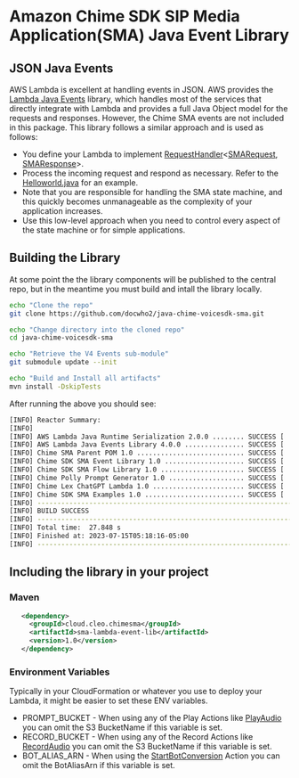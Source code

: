 # Amazon Chime SDK SIP Media Application(SMA) Java Event Library

## JSON Java Events

AWS Lambda is excellent at handling events in JSON. AWS provides the [Lambda Java Events](https://github.com/aws/aws-lambda-java-libs/tree/main/aws-lambda-java-events) library, which handles most of the services that directly integrate with Lambda and provides a full Java Object model for the requests and responses. However, the Chime SMA events are not included in this package. This library follows a similar approach and is used as follows:

- You define your Lambda to implement [RequestHandler](https://github.com/aws/aws-lambda-java-libs/blob/main/aws-lambda-java-core/src/main/java/com/amazonaws/services/lambda/runtime/RequestHandler.java)<[SMARequest](/ChimeSMAEvent/src/main/java/cloud/cleo/chimesma/model/SMARequest.java), [SMAResponse](/ChimeSMAEvent/src/main/java/cloud/cleo/chimesma/model/SMAResponse.java)>.
- Process the incoming request and respond as necessary. Refer to the [Helloworld.java](/Examples/src/main/java/cloud/cleo/chimesma/examples/response/HelloWorld.java) for an example.
- Note that you are responsible for handling the SMA state machine, and this quickly becomes unmanageable as the complexity of your application increases.
- Use this low-level approach when you need to control every aspect of the state machine or for simple applications.


## Building the Library

At some point the the library components will be published to the central repo, but in the meantime you must build and intall the library locally.

```bash
echo "Clone the repo"
git clone https://github.com/docwho2/java-chime-voicesdk-sma.git

echo "Change directory into the cloned repo"
cd java-chime-voicesdk-sma

echo "Retrieve the V4 Events sub-module"
git submodule update --init

echo "Build and Install all artifacts"
mvn install -DskipTests
```

After running the above you should see:

```bash
[INFO] Reactor Summary:
[INFO] 
[INFO] AWS Lambda Java Runtime Serialization 2.0.0 ........ SUCCESS [  7.869 s]
[INFO] AWS Lambda Java Events Library 4.0.0 ............... SUCCESS [  6.248 s]
[INFO] Chime SMA Parent POM 1.0 ........................... SUCCESS [  0.002 s]
[INFO] Chime SDK SMA Event Library 1.0 .................... SUCCESS [  0.790 s]
[INFO] Chime SDK SMA Flow Library 1.0 ..................... SUCCESS [  1.227 s]
[INFO] Chime Polly Prompt Generator 1.0 ................... SUCCESS [  5.528 s]
[INFO] Chime Lex ChatGPT Lambda 1.0 ....................... SUCCESS [  4.142 s]
[INFO] Chime SDK SMA Examples 1.0 ......................... SUCCESS [  1.250 s]
[INFO] ------------------------------------------------------------------------
[INFO] BUILD SUCCESS
[INFO] ------------------------------------------------------------------------
[INFO] Total time:  27.848 s
[INFO] Finished at: 2023-07-15T05:18:16-05:00
[INFO] ------------------------------------------------------------------------
```

## Including the library in your project

### Maven
```xml
   <dependency>
     <groupId>cloud.cleo.chimesma</groupId>
     <artifactId>sma-lambda-event-lib</artifactId>
     <version>1.0</version>
   </dependency>
```


### Environment Variables

Typically in your CloudFormation or whatever you use to deploy your Lambda, it might be easier to set these ENV variables.

- PROMPT_BUCKET - When using any of the Play Actions like [PlayAudio](/ChimeSMAEvent/src/main/java/cloud/cleo/chimesma/model/ResponsePlayAudio.java) you can omit the S3 BucketName if this variable is set.
- RECORD_BUCKET - When using any of the Record Actions like [RecordAudio](/ChimeSMAEvent/src/main/java/cloud/cleo/chimesma/model/ResponseRecordAudio.java) you can omit the S3 BucketName if this variable is set.
- BOT_ALIAS_ARN - When using the [StartBotConversion](/ChimeSMAEvent/src/main/java/cloud/cleo/chimesma/model/ResponseStartBotConversation.java) Action you can omit the BotAliasArn if this variable is set.

